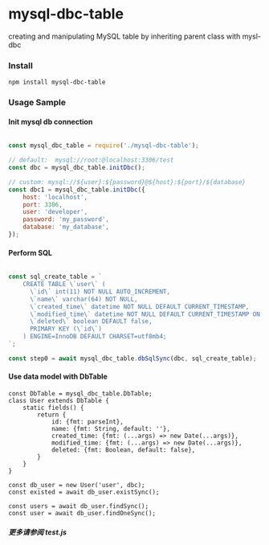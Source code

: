 
# mysql-dbc-table

creating and manipulating MySQL table by inheriting parent class<DbTable> with mysl-dbc

### Install

```shell
npm install mysql-dbc-table
```


### Usage Sample

#### Init mysql db connection

```javascript

const mysql_dbc_table = require('./mysql-dbc-table');

// default:  mysql://root:@localhost:3306/test
const dbc = mysql_dbc_table.initDbc();

// custom: mysql://${user}:${password}@${host}:${port}/${database}
const dbc1 = mysql_dbc_table.initDbc({
    host: 'localhost',
    port: 3306,
    user: 'developer',
    password: 'my_password',
    database: 'my_database',
});

```

#### Perform SQL

```javascript

const sql_create_table = `
    CREATE TABLE \`user\` (
      \`id\` int(11) NOT NULL AUTO_INCREMENT,
      \`name\` varchar(64) NOT NULL,
      \`created_time\` datetime NOT NULL DEFAULT CURRENT_TIMESTAMP,
      \`modified_time\` datetime NOT NULL DEFAULT CURRENT_TIMESTAMP ON UPDATE CURRENT_TIMESTAMP,
      \`deleted\` boolean DEFAULT false,
      PRIMARY KEY (\`id\`)
    ) ENGINE=InnoDB DEFAULT CHARSET=utf8mb4;
`;

const step0 = await mysql_dbc_table.dbSqlSync(dbc, sql_create_table);

```

#### Use data model with DbTable
```
const DbTable = mysql_dbc_table.DbTable;
class User extends DbTable {
    static fields() {
        return {
            id: {fmt: parseInt},
            name: {fmt: String, default: ''},
            created_time: {fmt: (...args) => new Date(...args)},
            modified_time: {fmt: (...args) => new Date(...args)},
            deleted: {fmt: Boolean, default: false},
        }
    }
}

const db_user = new User('user', dbc);
const existed = await db_user.existSync();

const users = await db_user.findSync();
const user = await db_user.findOneSync();
```

##### 更多请参阅 test.js
